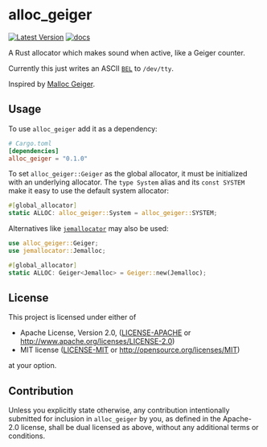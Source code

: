 # alloc_geiger

[![Latest Version]][crates.io] [![docs]][docs.rs]

A Rust allocator which makes sound when active, like a Geiger counter.

Currently this just writes an ASCII [`BEL`] to `/dev/tty`.

Inspired by [Malloc Geiger].

## Usage

To use `alloc_geiger` add it as a dependency:

```toml
# Cargo.toml
[dependencies]
alloc_geiger = "0.1.0"
```

To set `alloc_geiger::Geiger` as the global allocator, it must be initialized
with an underlying allocator. The `type System` alias and its `const SYSTEM`
make it easy to use the default system allocator:

```rust
#[global_allocator]
static ALLOC: alloc_geiger::System = alloc_geiger::SYSTEM;
```

Alternatives like [`jemallocator`] may also be used:

```rust
use alloc_geiger::Geiger;
use jemallocator::Jemalloc;

#[global_allocator]
static ALLOC: Geiger<Jemalloc> = Geiger::new(Jemalloc);
```


## License

This project is licensed under either of

 * Apache License, Version 2.0, ([LICENSE-APACHE](LICENSE-APACHE) or
   http://www.apache.org/licenses/LICENSE-2.0)
 * MIT license ([LICENSE-MIT](LICENSE-MIT) or
   http://opensource.org/licenses/MIT)

at your option.

## Contribution

Unless you explicitly state otherwise, any contribution intentionally submitted
for inclusion in `alloc_geiger` by you, as defined in the Apache-2.0 license,
shall be dual licensed as above, without any additional terms or conditions.

[`BEL`]: https://en.wikipedia.org/wiki/Bell_character
[Malloc Geiger]: https://github.com/laserallan/malloc_geiger
[`jemallocator`]: https://crates.io/crates/jemallocator
[Latest Version]: https://img.shields.io/crates/v/alloc_geiger.svg
[crates.io]: https://crates.io/crates/alloc_geiger
[docs]: https://docs.rs/alloc_geiger/badge.svg
[docs.rs]: https://docs.rs/alloc_geiger/
